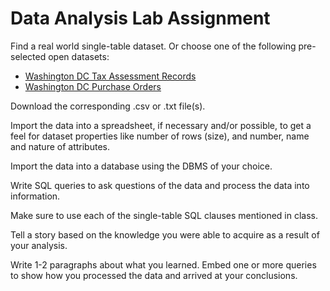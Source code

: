 # Data Analysis Lab Assignment

Find a real world single-table dataset. Or choose one of the following pre-selected open datasets:

 + [Washington DC Tax Assessment Records](http://opendata.dc.gov/datasets/496533836db640bcade61dd9078b0d63_53)
 + [Washington DC Purchase Orders](http://opendata.dc.gov/datasets/f61f962c2ce84f2caa1919d425c8061d_0?uiTab=table)

Download the corresponding .csv or .txt file(s).

Import the data into a spreadsheet, if necessary and/or possible,
 to get a feel for dataset properties like number of rows (size), and number, name and nature of attributes.

Import the data into a database using the DBMS of your choice.

Write SQL queries to ask questions of the data and process the data into information.

Make sure to use each of the single-table SQL clauses mentioned in class.

Tell a story based on the knowledge you were able to acquire as a result of your analysis.

Write 1-2 paragraphs about what you learned. Embed one or more queries to show how you processed the data and arrived at your conclusions.
